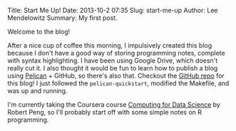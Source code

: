 Title: Start Me Up!
Date: 2013-10-2 07:35
Slug: start-me-up
Author: Lee Mendelowitz
Summary: My first post.
<!--- #Status: draft -->

Welcome to the blog!

After a nice cup of coffee this morning, I impulsively created this blog because I don't
have a good way of storing programming notes, complete with syntax
highlighting. I have been using Google Drive, which doesn't really cut it.
I also thought it would be fun to learn
how to publish a blog using [Pelican](http://docs.getpelican.com/) + GitHub, so there's
also that. Checkout the
[GitHub repo](https://github.com/LeeMendelowitz/LeeMendelowitz.github.io-blog)
for this blog! I just followed the `pelican-quickstart`, modified the Makefile, and was up and running.


I'm currently taking the Coursera course [Computing for Data Science](https://class.coursera.org/compdata-003/class) by Robert Peng, so I'll probably start off with some simple notes on R programming.
